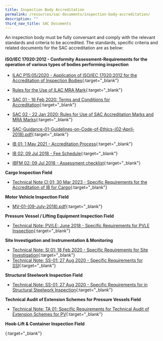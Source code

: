 ```yaml
---
title: Inspection Body Accreditation
permalink: /resources/sac-documents/inspection-body-accreditation/
description: ""
third_nav_title: SAC Documents
---
```

An inspection body must be fully conversant and comply with the relevant standards and criteria to be accredited. The standards, specific criteria and related documents for the SAC accreditation are as below:

#### ISO/IEC 17020:2012 - Conformity Assessment-Requirements for the operation of various types of bodies performing inspection

<!-- COMMENT: The {:target="\_blank"} syntax at the end of the Markdown document links is used to open the document in a new window tab -->


* [ILAC P15:05/2020 - Application of ISO/IEC 17020:2012 for the Accreditation of Inspection Bodies](/files/Documents/Inspection%20body%20accreditation/ILAC-P15-05-2020.pdf){:target="\_blank"}


* [Rules for the Use of ILAC MRA Mark](/files/Documents/Inspection%20body%20accreditation/ILAC_R7_05_2015-Rules-for-the-Use-of-the-ILAC-MRA-Mark1.pdf){:target="\_blank"}


* [SAC 01 - 16 Feb 2020: Terms and Conditions for Accreditation](/files/Documents/Laboratory%20Accreditation/SAC-01-16Feb2020.pdf){:target="\_blank"}


* [SAC 02 - 22 Jan 2020: Rules for Use of SAC Accreditation Marks and MRA Marks](){:target="\_blank"}

* [SAC-Guidance-01-Guidelines-on-Code-of-Ethics-(02-April-2018).pdf](/files/Documents/SAC-Guidance-01-Guidelines-on-Code-of-Ethics-(02-April-2018).pdf){:target="\_blank"}

* [IB 01: 1 May 2021 - Accreditation Process](/files/Documents/Inspection%20body%20accreditation/IB-01-01-May-2021.pdf){:target="\_blank"}

* [IB 02: 09 Jul 2018 - Fee Schedule](/files/Documents/Inspection%20body%20accreditation/IB-02-Fee-Schedule-(09-July-2018).pdf){:target="\_blank"}


* [IBFM 02: 09 Jul 2018 - Assessment checklist](/files/Documents/Inspection%20body%20accreditation/IBFM-02-Assessment-Checklist-(09-July-2018).docx){:target="\_blank"}

  
 
**Cargo Inspection Field**
* [Technical Note CI 01: 30 Mar 2023 - Specific Requirements for the Accreditation of IB for Cargo](/files/Documents/Inspection%20body%20accreditation/ci_01-30mar2023.pdf){:target="\_blank"}

**Motor Vehicle Inspection Field**
* [MV-01-(09-July-2018).pdf](/files/Documents/Inspection%20body%20accreditation/MV-01-(09-July-2018).pdf){:target="\_blank"}

**Pressure Vessel / Lifting Equipment Inspection Field**
* [Technical Note: PV/LE: June 2018 - Specific Requirements for PVLE Inspection](/files/Documents/Inspection%20body%20accreditation/Technical-Note-PVLE-01-(05-June-2018).pdf){:target="\_blank"}



**Site Investigation and Instrumentation &amp; Monitoring**
* [Technical Note: SI 01: 18 Feb 2020 - Specific Requirements for Site Investigation](/files/Documents/Inspection%20body%20accreditation/SI-01-18-Feb-2020.pdf){:target="\_blank"}
* [Technical Note: SS-01: 27 Aug 2020 - Specific Requirements for SSI](/files/Documents/Inspection%20body%20accreditation/SS-01-27-Aug2020.pdf){:target="\_blank"}


**Structural Steelwork Inspection Field**
* [Technical Note: SS-01: 27 Aug 2020 - Specific Requirements for in Structural Steelwork Inspection](/files/Documents/Inspection%20body%20accreditation/SS-01-27-Aug2020.pdf){:target="\_blank"}


**Technical Audit of Extension Schemes for Pressure Vessels Field**
* [Technical Note: TA 01: Specific Requirements for Technical Audit of Extension Schemes for PV](/files/Documents/Inspection%20body%20accreditation/TA01-(09-July-2018).pdf){:target="\_blank"}

**Hook-Lift &amp; Container Inspection Field**




{:target="\_blank"}